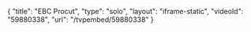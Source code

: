 {
    "title": "EBC Procut",
    "type": "solo",
    "layout": "iframe-static",
    "videoId": "59880338",
    "url": "\/tvpembed\/59880338"
}
